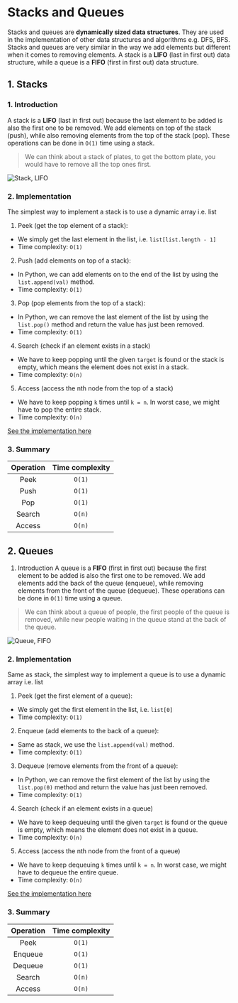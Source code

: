 # Stacks and Queues

Stacks and queues are **dynamically sized data structures**. They are used in the implementation of other data structures and algorithms e.g. DFS, BFS. Stacks and queues are very similar in the way we add elements but different when it comes to removing elements.
A stack is a **LIFO** (last in first out) data structure, while a queue is a **FIFO** (first in first out) data structure.

## 1. Stacks

### 1. Introduction

A stack is a **LIFO** (last in first out) because the last element to be added is also the first one to be removed.
We add elements on top of the stack (push), while also removing elements from the top of the stack (pop).
These operations can be done in `O(1)` time using a stack.

> We can think about a stack of plates, to get the bottom plate, you would have to remove all the top ones first.

![Stack, LIFO](https://f4-zpcloud.zdn.vn/5247225754251717169/637a1e513acdfa93a3dc.jpg)

### 2. Implementation

The simplest way to implement a stack is to use a dynamic array i.e. list

1. Peek (get the top element of a stack):

- We simply get the last element in the list, i.e. `list[list.length - 1]`
- Time complexity: `O(1)`

2. Push (add elements on top of a stack):

- In Python, we can add elements on to the end of the list by using the `list.append(val)` method.
- Time complexity: `O(1)`

3. Pop (pop elements from the top of a stack):

- In Python, we can remove the last element of the list by using the `list.pop()` method and return the value has just been removed.
- Time complexity: `O(1)`

4. Search (check if an element exists in a stack)

- We have to keep popping until the given `target` is found or the stack is empty, which means the element does not exist in a stack.
- Time complexity: `O(n)`

5. Access (access the nth node from the top of a stack)

- We have to keep popping `k` times until `k = n`. In worst case, we might have to pop the entire stack.
- Time complexity: `O(n)`

[See the implementation here](https://github.com/alphazero-wd/algorithms-and-data-structures/blob/4_stacks-and-queues/Stack.py)

### 3. Summary

| Operation | Time complexity |
| :-------: | :-------------: |
|   Peek    |     `O(1)`      |
|   Push    |     `O(1)`      |
|    Pop    |     `O(1)`      |
|  Search   |     `O(n)`      |
|  Access   |     `O(n)`      |

## 2. Queues

1. Introduction
   A queue is a **FIFO** (first in first out) because the first element to be added is also the first one to be removed.
   We add elements add the back of the queue (enqueue), while removing elements from the front of the queue (dequeue).
   These operations can be done in `O(1)` time using a queue.

> We can think about a queue of people, the first people of the queue is removed, while new people waiting in the queue stand at the back of the queue.

![Queue, FIFO](https://f5-zpcloud.zdn.vn/7433129130322213589/809d113235aef5f0acbf.jpg)

### 2. Implementation

Same as stack, the simplest way to implement a queue is to use a dynamic array i.e. list

1. Peek (get the first element of a queue):

- We simply get the first element in the list, i.e. `list[0]`
- Time complexity: `O(1)`

2. Enqueue (add elements to the back of a queue):

- Same as stack, we use the `list.append(val)` method.
- Time complexity: `O(1)`

3. Dequeue (remove elements from the front of a queue):

- In Python, we can remove the first element of the list by using the `list.pop(0)` method and return the value has just been removed.
- Time complexity: `O(1)`

4. Search (check if an element exists in a queue)

- We have to keep dequeuing until the given `target` is found or the queue is empty, which means the element does not exist in a queue.
- Time complexity: `O(n)`

5. Access (access the nth node from the front of a queue)

- We have to keep dequeuing `k` times until `k = n`. In worst case, we might have to dequeue the entire queue.
- Time complexity: `O(n)`

[See the implementation here](https://github.com/alphazero-wd/algorithms-and-data-structures/blob/4_stacks-and-queues/Queue.py)

### 3. Summary

| Operation | Time complexity |
| :-------: | :-------------: |
|   Peek    |     `O(1)`      |
|  Enqueue  |     `O(1)`      |
|  Dequeue  |     `O(1)`      |
|  Search   |     `O(n)`      |
|  Access   |     `O(n)`      |
